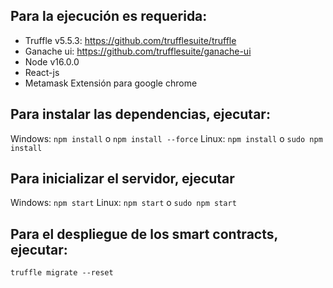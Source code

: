## Para la ejecución es requerida:
- Truffle v5.5.3:  https://github.com/trufflesuite/truffle
- Ganache ui: https://github.com/trufflesuite/ganache-ui
- Node v16.0.0
- React-js
- Metamask Extensión para google chrome

## Para instalar las dependencias, ejecutar:
Windows: `npm install` o `npm install --force`
Linux: `npm install` o `sudo npm install`

## Para inicializar el servidor, ejecutar
Windows: `npm start`
Linux: `npm start` o `sudo npm start`

## Para el despliegue de los smart contracts, ejecutar:
`truffle migrate --reset`